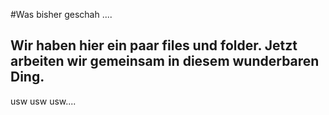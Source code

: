 #Was bisher geschah .... 

## Wir haben hier ein paar files und folder. Jetzt arbeiten wir gemeinsam in diesem wunderbaren Ding. 
usw usw usw....  
